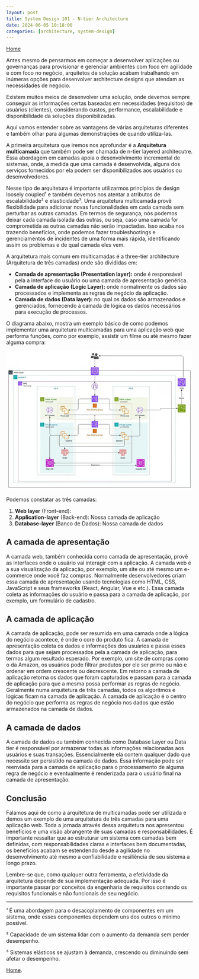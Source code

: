 ```yaml
---
layout: post
title: System Design 101 - N-tier Architecture
date: 2024-06-05 10:18:00
categories: [architecture, system-design]
---
```


[Home](/)

Antes mesmo de pensarmos em começar a desenvolver aplicações ou governanças para provisionar e gerenciar ambientes com foco em agilidade e com foco no negócio, arquitetos de solução acabam trabalhando em inúmeras opções para desenvolver architecture designs que atendam as necessidades de negócio.

Existem muitos meios de desenvolver uma solução, onde devemos sempre conseguir as informações certas baseadas em necessidades (requisitos) de usuários (clientes), considerando custos, performance, escalabilidade e disponibilidade da soluções disponibilizadas.

Aqui vamos entender sobre as vantagens de várias arquiteturas diferentes e também olhar para algumas demonstrações de quando utiliza-las.

A primeira arquitetura que iremos nos aprofundar é a **Arquitetura multicamada** que também pode ser chamada de n-tier layered architecutre. Essa abordagem em camadas apoia o desenvolvimento incremental de sistemas, onde, a medida que uma camada é desenvolvida, alguns dos serviços fornecidos por ela podem ser disponibilizados aos usuários ou desenvolvedores.

Nesse tipo de arquitetura é importante utilizarmos princípios de design loosely coupled¹ e também devemos nos atentar a atributos de escalabilidade² e elasticidade³. Uma arquitetura multicamada provê flexibilidade para adicionar novas funcionalidades em cada camada sem perturbar as outras camadas.
Em termos de segurança, nós podemos deixar cada camada isolada das outras, ou seja, caso uma camada for comprometida as outras camadas não serão impactadas. Isso acaba nos trazendo benefícios, onde podemos fazer troubleshootings e gerenciamentos de incidentes de uma forma mais rápida, identificando assim os problemas e de qual camada eles vem.

A arquitetura mais comum em multicamadas é a three-tier architecture (Arquitetura de três camadas) onde são divididas em:

- **Camada de apresentação (Presentation layer):** onde é responsável pela a interface do usuário ou uma camada de apresentação genérica.
- **Camada de aplicação (Logic Layer):** onde normalmente os dados são processados e implementa as regras de negócio da aplicação.
- **Camada de dados (Data layer):** no qual os dados são armazenados e gerenciados, fornecendo à camada de lógica os dados necessários para execução de processos.

O diagrama abaixo, mostra um exemplo básico de como podemos implementar uma arquitetura multicamadas para uma aplicação web que performa funções, como por exemplo, assistir um filme ou até mesmo fazer alguma compra:

![alt text](/assets/images/n-tier-diagram.png)

Podemos constatar as três camadas:

1. **Web layer** (Front-end):
2. **Application-layer** (Back-end): Nossa camada de aplicação
3. **Database-layer** (Banco de Dados): Nossa camada de dados

## A camada de apresentação

A camada web, também conhecida como camada de apresentação, provê as interfaces onde o usuário vai interagir com a aplicação. A camada web é a sua visualização da aplicação, por exemplo, um site ou até mesmo um e-commerce onde você faz compras.
Normalmente desenvolvedores criam essa camada de apresentação usando tecnologias como HTML, CSS, JavaScript e seus frameworks (React, Angular, Vue e etc.). Essa camada coleta as informações do usuário e passa para a camada de aplicação, por exemplo, um formulário de cadastro.

## A camada de aplicação

A camada de aplicação, pode ser resumida em uma camada onde a lógica do negócio acontece, é onde o core do produto fica. A camada de apresentação coleta os dados e informações dos usuários e passa esses dados para que sejam processados pela a camada de aplicação, para termos algum resultado esperado. Por exemplo, um site de compras como o da Amazon, os usuários pode filtrar produtos por ele ser prime ou não e ordenar em ordem crescente ou decrescente. Em retorno a camada de aplicação retorna os dados que foram capturados e passam para a camada de aplicação para que a mesma possa performar as regras de negócio.
Geralmente numa arquitetura de três camadas, todos os algoritmos e lógicas ficam na camada de aplicação.
A camada de aplicação é o centro do negócio que performa as regras de negócio nos dados que estão armazenados na camada de dados.

## A camada de dados

A camada de dados ou também conhecida como Database Layer ou Data tier é responsável por armazenar todas as informações relacionadas aos usuários e suas transações. Essencialmente ela contem qualquer dado que necessite ser persistido na camada de dados. Essa informação pode ser reenviada para a camada de aplicação para o processamento de alguma regra de negócio e eventualmente é renderizada para o usuário final na camada de apresentação.

## Conclusão

Falamos aqui de como a arquitetura de multicamadas pode ser utilizada e demos um exemplo de uma arquitetura de três camadas para uma aplicação web.
Toda a jornada através dessa arquitetura nos apresentou benefícios e uma visão abrangente de suas camadas e responsabilidades. É importante ressaltar que ao estruturar um sistema com camadas bem definidas, com responsabilidades claras e interfaces bem documentadas, os benefícios acabam se estendendo desde a agilidade no desenvolvimento até mesmo a confiabilidade e resiliência de seu sistema a longo prazo.

Lembre-se que, como qualquer outra ferramenta, a efetividade da arquitetura depende de sua implementação adequada. Por isso é importante passar por conceitos da engenharia de requisitos contendo os requisitos funcionais e não funcionais de seu negócio.


<hr>
¹ É uma abordagem para o desacoplamento de componentes em um sistema, onde esses componentes dependem uns dos outros o mínimo possível.

² Capacidade de um sistema lidar com o aumento da demanda sem perder desempenho.

³ Sistemas elásticos se ajustam à demanda, crescendo ou diminuindo sem afetar o desempenho.


[Home](/).